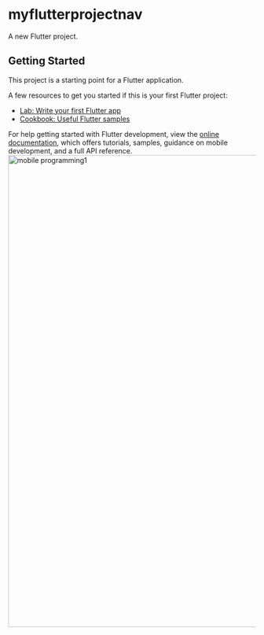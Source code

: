 # myflutterprojectnav

A new Flutter project.

## Getting Started

This project is a starting point for a Flutter application.

A few resources to get you started if this is your first Flutter project:

- [Lab: Write your first Flutter app](https://docs.flutter.dev/get-started/codelab)
- [Cookbook: Useful Flutter samples](https://docs.flutter.dev/cookbook)

For help getting started with Flutter development, view the
[online documentation](https://docs.flutter.dev/), which offers tutorials,
samples, guidance on mobile development, and a full API reference.
<img width="960" alt="mobile programming1" src="https://github.com/TuyishimeElvis/mobileprogramming25515/assets/173196538/06ba97d7-0c5b-492f-8eaf-9f7afe84771f">
